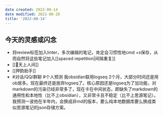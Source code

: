 ```yaml
---
date created: 2022-08-14
date modified: 2022-08-20
title: '2022-08-14'
---
```


## 今天的灵感或闪念

- 将review标签加入linter，多次编辑的笔记，肯定会习惯性地cmd +s保存，从而自然将这些笔记加入[[spaced repetition|间隔重复]]
- [[🐤天上人间]]
- [[押韵助手]]
- #对话/QQ/群聊  #个人预测 我obsidian联用logseq 2个月，大部分时间还是用ob居多。现在最终还是放弃logseq了。核心原因还是logseq为了加功能，对markdown的污染已经非常多了，现在卡在中间状态，即缺失了markdown的通用性和本地性（比不上obsidian），又非常卡且不稳定（比不上思源笔记）。我预测一波他在半年内，会换成非md的版本，要么纯本地数据库要么换成类似思源笔记的json存储方案。
